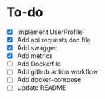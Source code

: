 # To-do

- [x] Implement UserProfile
- [x] Add api requests doc file
- [x] Add swagger
- [x] Add metrics
- [ ] Add Dockerfile
- [ ] Add github action workflow
- [ ] Add docker-compose
- [ ] Update README
